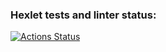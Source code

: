 ### Hexlet tests and linter status:
[![Actions Status](https://github.com/Marucami/frontend-project-46/actions/workflows/hexlet-check.yml/badge.svg)](https://github.com/Marucami/frontend-project-46/actions)